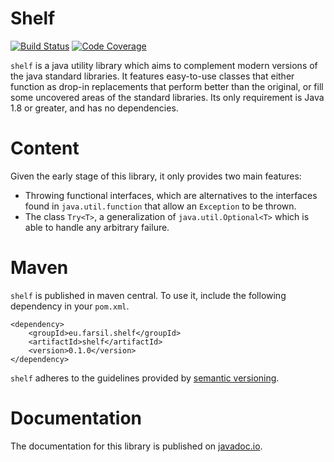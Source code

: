 # Shelf  
[![Build Status](https://travis-ci.com/farsil/shelf.svg?branch=master)](https://travis-ci.com/farsil/shelf)
[![Code Coverage](https://codecov.io/gh/farsil/shelf/branch/master/graph/badge.svg)](https://codecov.io/gh/farsil/shelf)

`shelf` is a java utility library which aims to complement modern versions of 
the java standard libraries. It features easy-to-use classes that either 
function as drop-in replacements that perform better than the original, or 
fill some uncovered areas of the standard libraries. Its only requirement is 
Java 1.8 or greater, and has no dependencies.

# Content
Given the early stage of this library, it only provides two main features:
- Throwing functional interfaces, which are alternatives to the interfaces 
found in `java.util.function` that allow an `Exception` to be thrown.
- The class `Try<T>`, a generalization of `java.util.Optional<T>` which is able
to handle any arbitrary failure.

# Maven
`shelf` is published in maven central. To use it, include the following 
dependency in your `pom.xml`.
```
<dependency>
	<groupId>eu.farsil.shelf</groupId>
	<artifactId>shelf</artifactId>
	<version>0.1.0</version>
</dependency>
``` 
`shelf` adheres to the guidelines provided by
[semantic versioning](https://semver.org/).
 
# Documentation
The documentation for this library is published on
[javadoc.io](https://www.javadoc.io/doc/eu.farsil.shelf/shelf).


